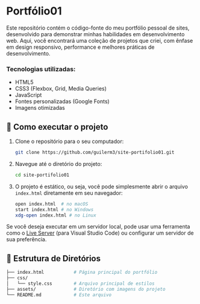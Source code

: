 # Portfólio01

Este repositório contém o código-fonte do meu portfólio pessoal de sites, desenvolvido para demonstrar minhas habilidades em desenvolvimento web. Aqui, você encontrará uma coleção de projetos que criei, com ênfase em design responsivo, performance e melhores práticas de desenvolvimento.

### Tecnologias utilizadas:
- HTML5
- CSS3 (Flexbox, Grid, Media Queries)
- JavaScript
- Fontes personalizadas (Google Fonts)
- Imagens otimizadas

## 🚀 Como executar o projeto

1. Clone o repositório para o seu computador:
    ```bash
    git clone https://github.com/guilerm3/site-portifolio01.git
    ```

2. Navegue até o diretório do projeto:
    ```bash
    cd site-portifolio01
    ```

3. O projeto é estático, ou seja, você pode simplesmente abrir o arquivo `index.html` diretamente em seu navegador:
    ```bash
    open index.html  # no macOS
    start index.html # no Windows
    xdg-open index.html # no Linux
    ```

Se você deseja executar em um servidor local, pode usar uma ferramenta como o [Live Server](https://marketplace.visualstudio.com/items?itemName=ritwickdey.LiveServer) (para Visual Studio Code) ou configurar um servidor de sua preferência.

## 📂 Estrutura de Diretórios

```bash
├── index.html           # Página principal do portfólio
├── css/
│   └── style.css        # Arquivo principal de estilos
├── assets/              # Diretório com imagens do projeto
└── README.md            # Este arquivo
